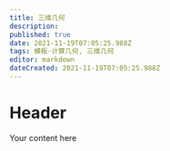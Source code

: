 ```yaml
---
title: 三维几何
description: 
published: true
date: 2021-11-19T07:05:25.988Z
tags: 模板-计算几何, 三维几何
editor: markdown
dateCreated: 2021-11-19T07:05:25.988Z
---
```


# Header
Your content here